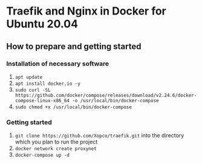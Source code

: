 # Traefik and Nginx in Docker for Ubuntu 20.04
## How to prepare and getting started
### Installation of necessary software
1. `apt update`
2. `apt install docker.io -y`
3. `sudo curl -SL https://github.com/docker/compose/releases/download/v2.24.6/docker-compose-linux-x86_64 -o /usr/local/bin/docker-compose`
4. `sudo chmod +x /usr/local/bin/docker-compose`
### Getting started
1. `git clone https://github.com/Xopco/traefik.git` into the directory which you plan to run the project
2. `docker network create proxynet`
3. `docker-compose up -d`

